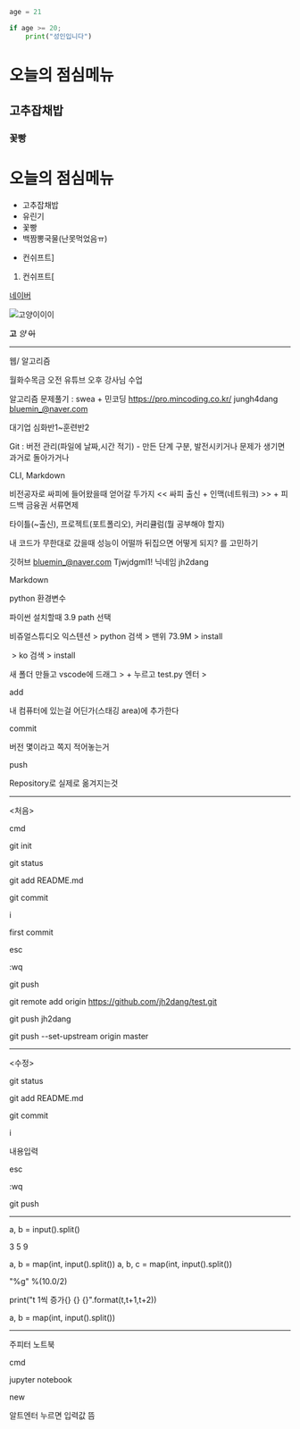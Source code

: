 ```python
age = 21

if age >= 20;
	print("성인입니다")
```



# 오늘의 점심메뉴



## 고추잡채밥



### 꽃빵



<h1> 오늘의 점심메뉴 </h1>



* 고추잡채밥
* 유린기
* 꽃빵
* 백짬뽕국물(난못먹었음ㅠ)



- 컨쉬프트]

1. 컨쉬프트[



[네이버](https://www.naver.com/)

![고양이이이](https://search.pstatic.net/common/?src=http%3A%2F%2Fblogfiles.naver.net%2FMjAyMjEyMTRfMjkz%2FMDAxNjcwOTk2NDg3NTc5.8zK4AZJqTCtr0n9Qk5jJY1mZJYGGF9NRqDwEQ8P8yoAg.8lnu9VEEQ9JWsW8VDbhK16MhXOJIkJfd7W_c0DLsY2Mg.JPEG.gatoblancokr%2FWBC_sad_1.jpg&type=sc960_832)



**고** *양* ~~이~~



---







웹/ 알고리즘

월화수목금 오전 유튜브
오후 강사님 수업


알고리즘 문제풀기 : swea + 민코딩
https://pro.mincoding.co.kr/
jungh4dang
bluemin_@naver.com

대기업 심화반1~훈련반2


Git
: 버전 관리(파일에 날짜,시간 적기) - 만든 단계 구분, 발전시키거나 문제가 생기면 과거로 돌아가거나


CLI, Markdown

비전공자로 싸피에 들어왔을때 얻어갈 두가지
<< 싸피 출신 + 인맥(네트워크) >> + 피드백
금융권 서류면제


타이틀(~출신), 프로젝트(포트폴리오), 커리큘럼(뭘 공부해야 할지)



내 코드가 무한대로 갔을때 성능이 어떨까
뒤집으면 어떻게 되지?
를 고민하기

깃허브
bluemin_@naver.com
Tjwjdgml1!
닉네임 jh2dang

Markdown

python 환경변수

파이썬 설치할때 3.9 path 선택

비쥬얼스튜디오 익스텐션 > python 검색 > 맨위 73.9M > install

​											> ko 검색 > install

새 폴더 만들고 vscode에 드래그 > + 누르고 test.py 엔터 > 







add

내 컴퓨터에 있는걸 어딘가(스태깅 area)에 추가한다



commit

버전 몇이라고 쪽지 적어놓는거



push

Repository로 실제로 옮겨지는것



---

<처음>

cmd

git init

git status

git add README.md

git commit

i

first commit

esc

:wq

git push

git remote add origin https://github.com/jh2dang/test.git

git push jh2dang

git push --set-upstream origin master



---

<수정>

git status

git add README.md

git commit

i

내용입력

esc

:wq

git push

---





a, b = input().split()

3 5 9

a, b = map(int, input().split())
a, b, c = map(int, input().split())







"%g" %(10.0/2)





print("t 1씩 증가{} {} {}".format(t,t+1,t+2))







a, b = map(int, input().split())

---

주피터 노트북

cmd

jupyter notebook

new

알트엔터 누르면 입력값 뜸

